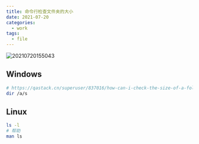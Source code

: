```yaml
---
title: 命令行检查文件夹的大小
date: 2021-07-20
categories:
  - work
tags:
  - file
---
```



![20210720155043](https://cdn.jsdelivr.net/gh/qbmzc/images/2021/20210720155043.jpg)

<!-- more -->

## Windows

```bash
# https://qastack.cn/superuser/837016/how-can-i-check-the-size-of-a-folder-from-the-windows-command-line
dir /a/s
```

## Linux

```bash
ls -l
# 帮助
man ls
```

